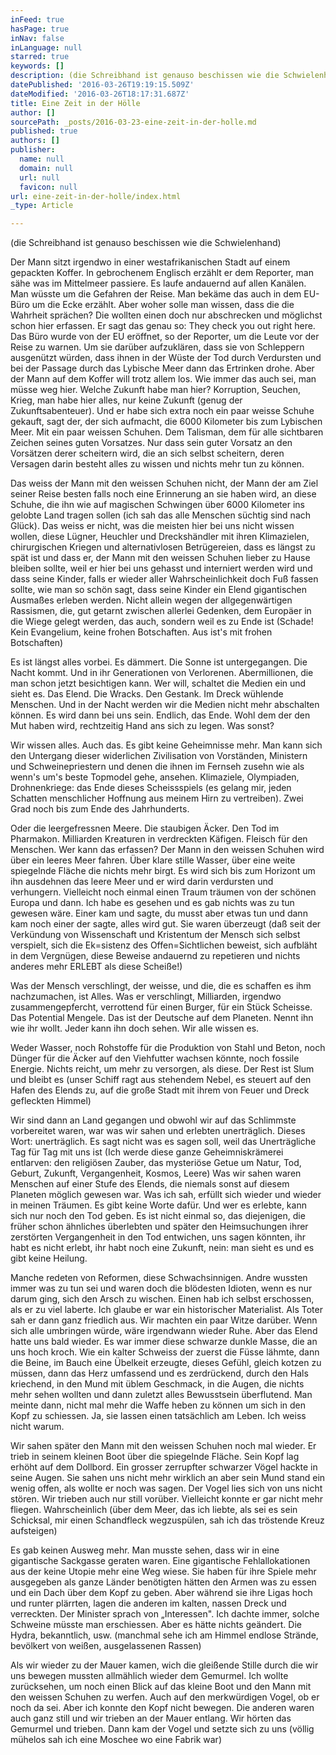```yaml
---
inFeed: true
hasPage: true
inNav: false
inLanguage: null
starred: true
keywords: []
description: (die Schreibhand ist genauso beschissen wie die Schwielenhand)
datePublished: '2016-03-26T19:19:15.509Z'
dateModified: '2016-03-26T18:17:31.687Z'
title: Eine Zeit in der Hölle
author: []
sourcePath: _posts/2016-03-23-eine-zeit-in-der-holle.md
published: true
authors: []
publisher:
  name: null
  domain: null
  url: null
  favicon: null
url: eine-zeit-in-der-holle/index.html
_type: Article

---
```

(die Schreibhand ist genauso beschissen wie die Schwielenhand)

Der Mann sitzt irgendwo in einer westafrikanischen Stadt auf einem gepackten Koffer. In gebrochenem Englisch erzählt er dem Reporter, man sähe was im Mittelmeer passiere. Es laufe andauernd auf allen Kanälen. Man wüsste um die Gefahren der Reise. Man bekäme das auch in dem EU-Büro um die Ecke erzählt. Aber woher solle man wissen, dass die die Wahrheit sprächen? Die wollten einen doch nur abschrecken und möglichst schon hier erfassen. Er sagt das genau so: They check you out right here. Das Büro wurde von der EU eröffnet, so der Reporter, um die Leute vor der Reise zu warnen. Um sie darüber aufzuklären, dass sie von Schleppern ausgenützt würden, dass ihnen in der Wüste der Tod durch Verdursten und bei der Passage durch das Lybische Meer dann das Ertrinken drohe. Aber der Mann auf dem Koffer will trotz allem los. Wie immer das auch sei, man müsse weg hier. Welche Zukunft habe man hier? Korruption, Seuchen, Krieg, man habe hier alles, nur keine Zukunft (genug der Zukunftsabenteuer). Und er habe sich extra noch ein paar weisse Schuhe gekauft, sagt der, der sich aufmacht, die 6000 Kilometer bis zum Lybischen Meer. Mit ein paar weissen Schuhen. Dem Talisman, dem für alle sichtbaren Zeichen seines guten Vorsatzes. Nur dass sein guter Vorsatz an den Vorsätzen derer scheitern wird, die an sich selbst scheitern, deren Versagen darin besteht alles zu wissen und nichts mehr tun zu können.

Das weiss der Mann mit den weissen Schuhen nicht, der Mann der am Ziel seiner Reise besten falls noch eine Erinnerung an sie haben wird, an diese Schuhe, die ihn wie auf magischen Schwingen über 6000 Kilometer ins gelobte Land tragen sollen (ich sah das alle Menschen süchtig sind nach Glück). Das weiss er nicht, was die meisten hier bei uns nicht wissen wollen, diese Lügner, Heuchler und Dreckshändler mit ihren Klimazielen, chirurgischen Kriegen und alternativlosen Betrügereien, dass es längst zu spät ist und dass er, der Mann mit den weissen Schuhen lieber zu Hause bleiben sollte, weil er hier bei uns gehasst und interniert werden wird und dass seine Kinder, falls er wieder aller Wahrscheinlichkeit doch Fuß fassen sollte, wie man so schön sagt, dass seine Kinder ein Elend gigantischen Ausmaßes erleben werden. Nicht allein wegen der allgegenwärtigen Rassismen, die, gut getarnt zwischen allerlei Gedenken, dem Europäer in die Wiege gelegt werden, das auch, sondern weil es zu Ende ist (Schade! Kein Evangelium, keine frohen Botschaften. Aus ist's mit frohen Botschaften)

Es ist längst alles vorbei. Es dämmert. Die Sonne ist untergegangen. Die Nacht kommt. Und in ihr Generationen von Verlorenen. Abermillionen, die man schon jetzt besichtigen kann. Wer will, schaltet die Medien ein und sieht es. Das Elend. Die Wracks. Den Gestank. Im Dreck wühlende Menschen. Und in der Nacht werden wir die Medien nicht mehr abschalten können. Es wird dann bei uns sein. Endlich, das Ende. Wohl dem der den Mut haben wird, rechtzeitig Hand ans sich zu legen. Was sonst?

Wir wissen alles. Auch das. Es gibt keine Geheimnisse mehr. Man kann sich den Untergang dieser widerlichen Zivilisation von Vorständen, Ministern und Schweinepriestern und denen die ihnen im Fernseh zusehn wie als wenn's um's beste Topmodel gehe, ansehen. Klimaziele, Olympiaden, Drohnenkriege: das Ende dieses Scheissspiels (es gelang mir, jeden Schatten menschlicher Hoffnung aus meinem Hirn zu vertreiben). Zwei Grad noch bis zum Ende des Jahrhunderts.

Oder die leergefressnen Meere. Die staubigen Äcker. Den Tod im Pharmakon. Milliarden Kreaturen in verdreckten Käfigen. Fleisch für den Menschen. Wer kann das erfassen? Der Mann in den weissen Schuhen wird über ein leeres Meer fahren. Über klare stille Wasser, über eine weite spiegelnde Fläche die nichts mehr birgt. Es wird sich bis zum Horizont um ihn ausdehnen das leere Meer und er wird darin verdursten und verhungern. Vielleicht noch einmal einen Traum träumen von der schönen Europa und dann. Ich habe es gesehen und es gab nichts was zu tun gewesen wäre. Einer kam und sagte, du musst aber etwas tun und dann kam noch einer der sagte, alles wird gut. Sie waren überzeugt (daß seit der Verkündung von Wissenschaft und Kristentum der Mensch sich selbst verspielt, sich die Ek=sistenz des Offen=Sichtlichen beweist, sich aufbläht in dem Vergnügen, diese Beweise andauernd zu repetieren und nichts anderes mehr ERLEBT als diese Scheiße!)

Was der Mensch verschlingt, der weisse, und die, die es schaffen es ihm nachzumachen, ist Alles. Was er verschlingt, Milliarden, irgendwo zusammengepfercht, verrottend für einen Burger, für ein Stück Scheisse. Das Potential Mengele. Das ist der Deutsche auf dem Planeten. Nennt ihn wie ihr wollt. Jeder kann ihn doch sehen. Wir alle wissen es.

Weder Wasser, noch Rohstoffe für die Produktion von Stahl und Beton, noch Dünger für die Äcker auf den Viehfutter wachsen könnte, noch fossile Energie. Nichts reicht, um mehr zu versorgen, als diese. Der Rest ist Slum und bleibt es (unser Schiff ragt aus stehendem Nebel, es steuert auf den Hafen des Elends zu, auf die große Stadt mit ihrem von Feuer und Dreck gefleckten Himmel)

Wir sind dann an Land gegangen und obwohl wir auf das Schlimmste vorbereitet waren, war was wir sahen und erlebten unerträglich. Dieses Wort: unerträglich. Es sagt nicht was es sagen soll, weil das Unerträgliche Tag für Tag mit uns ist (Ich werde diese ganze Geheimniskrämerei entlarven: den religiösen Zauber, das mysteriöse Getue um Natur, Tod, Geburt, Zukunft, Vergangenheit, Kosmos, Leere) Was wir sahen waren Menschen auf einer Stufe des Elends, die niemals sonst auf diesem Planeten möglich gewesen war. Was ich sah, erfüllt sich wieder und wieder in meinen Träumen. Es gibt keine Worte dafür. Und wer es erlebte, kann sich nur noch den Tod geben. Es ist nicht einmal so, das diejenigen, die früher schon ähnliches überlebten und später den Heimsuchungen ihrer zerstörten Vergangenheit in den Tod entwichen, uns sagen könnten, ihr habt es nicht erlebt, ihr habt noch eine Zukunft, nein: man sieht es und es gibt keine Heilung.

Manche redeten von Reformen, diese Schwachsinnigen. Andre wussten immer was zu tun sei und waren doch die blödesten Idioten, wenn es nur darum ging, sich den Arsch zu wischen. Einen hab ich selbst erschossen, als er zu viel laberte. Ich glaube er war ein historischer Materialist. Als Toter sah er dann ganz friedlich aus. Wir machten ein paar Witze darüber. Wenn sich alle umbringen würde, wäre irgendwann wieder Ruhe. Aber das Elend hatte uns bald wieder. Es war immer diese schwarze dunkle Masse, die an uns hoch kroch. Wie ein kalter Schweiss der zuerst die Füsse lähmte, dann die Beine, im Bauch eine Übelkeit erzeugte, dieses Gefühl, gleich kotzen zu müssen, dann das Herz umfassend und es zerdrückend, durch den Hals kriechend, in den Mund mit üblem Geschmack, in die Augen, die nichts mehr sehen wollten und dann zuletzt alles Bewusstsein überflutend. Man meinte dann, nicht mal mehr die Waffe heben zu können um sich in den Kopf zu schiessen. Ja, sie lassen einen tatsächlich am Leben. Ich weiss nicht warum.

Wir sahen später den Mann mit den weissen Schuhen noch mal wieder. Er trieb in seinem kleinen Boot über die spiegelnde Fläche. Sein Kopf lag erhöht auf dem Dollbord. Ein grosser zerrupfter schwarzer Vögel hackte in seine Augen. Sie sahen uns nicht mehr wirklich an aber sein Mund stand ein wenig offen, als wollte er noch was sagen. Der Vogel lies sich von uns nicht stören. Wir trieben auch nur still vorüber. Vielleicht konnte er gar nicht mehr fliegen. Wahrscheinlich (über dem Meer, das ich liebte, als sei es sein Schicksal, mir einen Schandfleck wegzuspülen, sah ich das tröstende Kreuz aufsteigen)

Es gab keinen Ausweg mehr. Man musste sehen, dass wir in eine gigantische Sackgasse geraten waren. Eine gigantische Fehlallokationen aus der keine Utopie mehr eine Weg wiese. Sie haben für ihre Spiele mehr ausgegeben als ganze Länder benötigten hätten den Armen was zu essen und ein Dach über dem Kopf zu geben. Aber während sie ihre Ligas hoch und runter plärrten, lagen die anderen im kalten, nassen Dreck und verreckten. Der Minister sprach von „Interessen". Ich dachte immer, solche Schweine müsste man erschiessen. Aber es hätte nichts geändert. Die Hydra, bekanntlich, usw. (manchmal sehe ich am Himmel endlose Strände, bevölkert von weißen, ausgelassenen Rassen)

Als wir wieder zu der Mauer kamen, wich die gleißende Stille durch die wir uns bewegen mussten allmählich wieder dem Gemurmel. Ich wollte zurücksehen, um noch einen Blick auf das kleine Boot und den Mann mit den weissen Schuhen zu werfen. Auch auf den merkwürdigen Vogel, ob er noch da sei. Aber ich konnte den Kopf nicht bewegen. Die anderen waren auch ganz still und wir trieben an der Mauer entlang. Wir hörten das Gemurmel und trieben. Dann kam der Vogel und setzte sich zu uns (völlig mühelos sah ich eine Moschee wo eine Fabrik war)